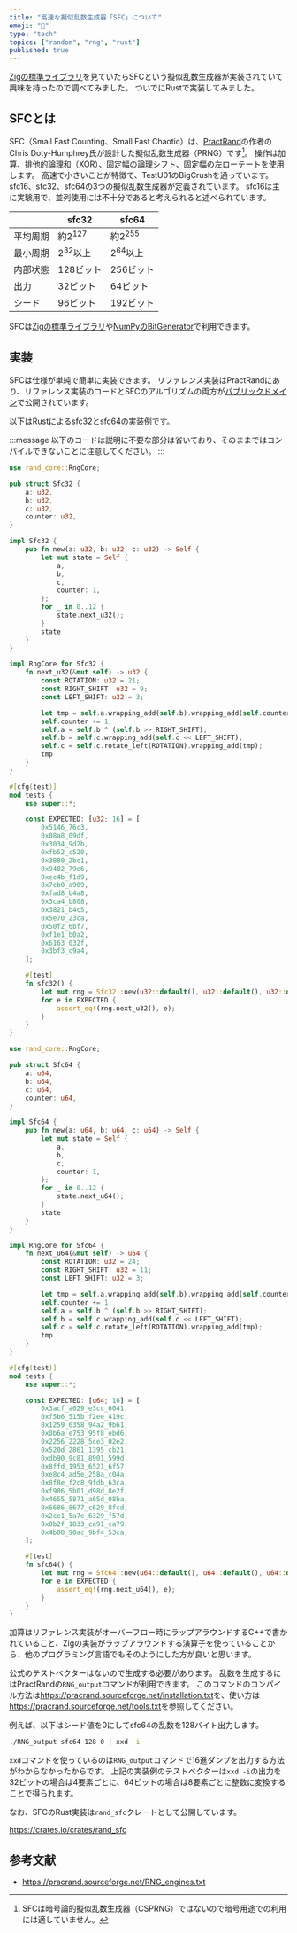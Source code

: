 ```yaml
---
title: "高速な擬似乱数生成器「SFC」について"
emoji: "🎲"
type: "tech"
topics: ["random", "rng", "rust"]
published: true
---
```


[Zigの標準ライブラリ](https://ziglang.org/documentation/0.13.0/std/#std.Random)を見ていたらSFCという擬似乱数生成器が実装されていて興味を持ったので調べてみました。
ついでにRustで実装してみました。

## SFCとは

SFC（Small Fast Counting、Small Fast Chaotic）は、[PractRand](https://pracrand.sourceforge.net/)の作者のChris Doty-Humphrey氏が設計した擬似乱数生成器（PRNG）です[^1]。
操作は加算、排他的論理和（XOR）、固定幅の論理シフト、固定幅の左ローテートを使用します。
高速で小さいことが特徴で、TestU01のBigCrushを通っています。
sfc16、sfc32、sfc64の3つの擬似乱数生成器が定義されています。
sfc16は主に実験用で、並列使用には不十分であると考えられると述べられています。

|          | sfc32        | sfc64        |
| -------- | ------------ | ------------ |
| 平均周期 | 約$2^{127}$  | 約$2^{255}$  |
| 最小周期 | $2^{32}$以上 | $2^{64}$以上 |
| 内部状態 | 128ビット    | 256ビット    |
| 出力     | 32ビット     | 64ビット     |
| シード   | 96ビット     | 192ビット    |

SFCは[Zigの標準ライブラリ](https://ziglang.org/documentation/0.13.0/std/#std.Random.Sfc64)や[NumPyのBitGenerator](https://numpy.org/doc/2.2/reference/random/bit_generators/sfc64.html)で利用できます。

## 実装

SFCは仕様が単純で簡単に実装できます。
リファレンス実装はPractRandにあり、リファレンス実装のコードとSFCのアルゴリズムの両方が[パブリックドメイン](https://pracrand.sourceforge.net/license.txt)で公開されています。

以下はRustによるsfc32とsfc64の実装例です。

:::message
以下のコードは説明に不要な部分は省いており、そのままではコンパイルできないことに注意してください。
:::

```rust:sfc32.rs
use rand_core::RngCore;

pub struct Sfc32 {
    a: u32,
    b: u32,
    c: u32,
    counter: u32,
}

impl Sfc32 {
    pub fn new(a: u32, b: u32, c: u32) -> Self {
        let mut state = Self {
            a,
            b,
            c,
            counter: 1,
        };
        for _ in 0..12 {
            state.next_u32();
        }
        state
    }
}

impl RngCore for Sfc32 {
    fn next_u32(&mut self) -> u32 {
        const ROTATION: u32 = 21;
        const RIGHT_SHIFT: u32 = 9;
        const LEFT_SHIFT: u32 = 3;

        let tmp = self.a.wrapping_add(self.b).wrapping_add(self.counter);
        self.counter += 1;
        self.a = self.b ^ (self.b >> RIGHT_SHIFT);
        self.b = self.c.wrapping_add(self.c << LEFT_SHIFT);
        self.c = self.c.rotate_left(ROTATION).wrapping_add(tmp);
        tmp
    }
}

#[cfg(test)]
mod tests {
    use super::*;

    const EXPECTED: [u32; 16] = [
        0x5146_76c3,
        0x08a8_09df,
        0x3034_9d2b,
        0xfb52_c520,
        0x3880_2be1,
        0x9482_79e6,
        0xec4b_f1d9,
        0x7cb0_a909,
        0xfad8_b4a8,
        0x3ca4_b808,
        0x3821_b4c5,
        0x5e70_23ca,
        0x50f2_6bf7,
        0xf1e1_b0a2,
        0x6163_032f,
        0x3bf3_c9a4,
    ];

    #[test]
    fn sfc32() {
        let mut rng = Sfc32::new(u32::default(), u32::default(), u32::default());
        for e in EXPECTED {
            assert_eq!(rng.next_u32(), e);
        }
    }
}
```

```rust:sfc64.rs
use rand_core::RngCore;

pub struct Sfc64 {
    a: u64,
    b: u64,
    c: u64,
    counter: u64,
}

impl Sfc64 {
    pub fn new(a: u64, b: u64, c: u64) -> Self {
        let mut state = Self {
            a,
            b,
            c,
            counter: 1,
        };
        for _ in 0..12 {
            state.next_u64();
        }
        state
    }
}

impl RngCore for Sfc64 {
    fn next_u64(&mut self) -> u64 {
        const ROTATION: u32 = 24;
        const RIGHT_SHIFT: u32 = 11;
        const LEFT_SHIFT: u32 = 3;

        let tmp = self.a.wrapping_add(self.b).wrapping_add(self.counter);
        self.counter += 1;
        self.a = self.b ^ (self.b >> RIGHT_SHIFT);
        self.b = self.c.wrapping_add(self.c << LEFT_SHIFT);
        self.c = self.c.rotate_left(ROTATION).wrapping_add(tmp);
        tmp
    }
}

#[cfg(test)]
mod tests {
    use super::*;

    const EXPECTED: [u64; 16] = [
        0x3acf_a029_e3cc_6041,
        0xf5b6_515b_f2ee_419c,
        0x1259_6358_94a2_9b61,
        0x0b6a_e753_95f8_ebd6,
        0x2256_2228_5ce3_02e2,
        0x520d_2861_1395_cb21,
        0xdb90_9c81_8901_599d,
        0x8ffd_1953_6521_6f57,
        0xe8c4_ad5e_258a_c04a,
        0x8f8e_f2c8_9fdb_63ca,
        0xf986_5b01_d98d_8e2f,
        0x4655_5871_a65d_08ba,
        0x6686_8677_c629_8fcd,
        0x2ce1_5a7e_6329_f57d,
        0x0b2f_1833_ca91_ca79,
        0x4b08_90ac_9bf4_53ca,
    ];

    #[test]
    fn sfc64() {
        let mut rng = Sfc64::new(u64::default(), u64::default(), u64::default());
        for e in EXPECTED {
            assert_eq!(rng.next_u64(), e);
        }
    }
}
```

加算はリファレンス実装がオーバーフロー時にラップアラウンドするC++で書かれていること、Zigの実装がラップアラウンドする演算子を使っていることから、他のプログラミング言語でもそのようにした方が良いと思います。

公式のテストベクターはないので生成する必要があります。
乱数を生成するにはPractRandの`RNG_output`コマンドが利用できます。
このコマンドのコンパイル方法は<https://pracrand.sourceforge.net/installation.txt>を、使い方は<https://pracrand.sourceforge.net/tools.txt>を参照してください。

例えば、以下はシード値を0にしてsfc64の乱数を128バイト出力します。

```sh
./RNG_output sfc64 128 0 | xxd -i
```

`xxd`コマンドを使っているのは`RNG_output`コマンドで16進ダンプを出力する方法がわからなかったからです。
上記の実装例のテストベクターは`xxd -i`の出力を32ビットの場合は4要素ごとに、64ビットの場合は8要素ごとに整数に変換することで得られます。

なお、SFCのRust実装は`rand_sfc`クレートとして公開しています。

https://crates.io/crates/rand_sfc

## 参考文献

- <https://pracrand.sourceforge.net/RNG_engines.txt>

[^1]: SFCは暗号論的擬似乱数生成器（CSPRNG）ではないので暗号用途での利用には適していません。
